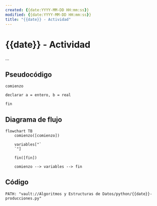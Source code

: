 ```yaml
---
created: {{date:YYYY-MM-DD HH:mm:ss}}
modified: {{date:YYYY-MM-DD HH:mm:ss}}
title: "{{date}} - Actividad"
---
```


# {{date}} - Actividad

...

## Pseudocódigo

```
comienzo

declarar a = entero, b = real

fin
```

## Diagrama de flujo

```mermaid
flowchart TB
	comienzo([comienzo])
    
	variables["`
	`"]
    
    fin([fin])
    
	comienzo --> variables --> fin
```

## Código

```embed-python
PATH: "vault://Algoritmos y Estructuras de Datos/python/{{date}}-producciones.py"
```
